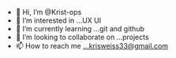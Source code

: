 - 👋 Hi, I’m @Krist-ops
- 👀 I’m interested in ...UX UI
- 🌱 I’m currently learning ...git and github
- 💞️ I’m looking to collaborate on ...projects
- 📫 How to reach me ...krisweiss33@gmail.com

<!---
Krist-ops/Krist-ops is a ✨ special ✨ repository because its `README.md` (this file) appears on your GitHub profile.
You can click the Preview link to take a look at your changes.
--->
